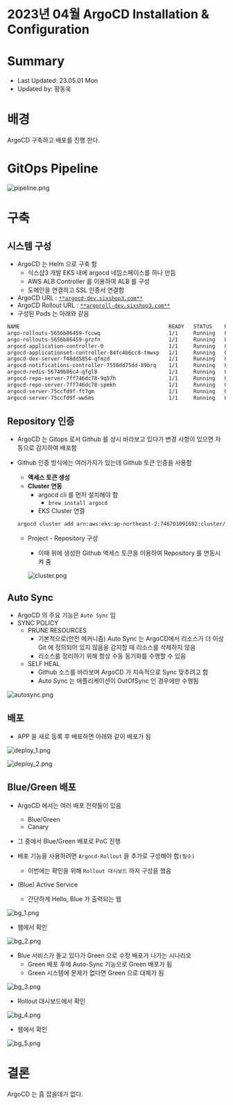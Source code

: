 2023년 04월 ArgoCD Installation & Configuration
================================================

# Summary
- Last Updated: 23.05.01 Mon
- Updated by: 황동욱

# 배경

ArgoCD 구축하고 배포를 진행 한다.

# GitOps Pipeline

![pipeline.png](images/pipeline.png)

# 구축

## 시스템 구성

- ArgoCD 는 Helm 으로 구축 함
    - 식스샵3 개발 EKS 내에 argocd 네임스페이스를 하나 만듬
    - AWS ALB Controller 를 이용하여 ALB 를 구성
    - 도메인을 연결하고 SSL 인증서 연결함
- ArgoCD URL : [`**argocd-dev.sixshop3.com**`](http://argocd-dev.sixshop3.com/)
- ArgoCD Rollout URL : [`**argoroll-dev.sixshop3.com**`](http://argoroll-dev.sixshop3.com/)
- 구성된 Pods 는 아래와 같음

```bash
NAME                                                READY   STATUS    RESTARTS   AGE
argo-rollouts-5656b86459-fccwq                      1/1     Running   0          2d10h
argo-rollouts-5656b86459-grzfn                      1/1     Running   0          2d10h
argocd-application-controller-0                     1/1     Running   0          38m
argocd-applicationset-controller-84fc4b6cc8-tmwxp   1/1     Running   0          8h
argocd-dex-server-f48dd5854-qfmzd                   1/1     Running   0          8h
argocd-notifications-controller-7558dd75dd-89brq    1/1     Running   0          8h
argocd-redis-56749b86c4-qfgl8                       1/1     Running   0          38m
argocd-repo-server-7ff746dc78-9q57h                 1/1     Running   0          38m
argocd-repo-server-7ff746dc78-spmkh                 1/1     Running   0          38m
argocd-server-75ccfd9f-ft7gm                        1/1     Running   0          38m
argocd-server-75ccfd9f-ww5ms                        1/1     Running   0          38m
```

## Repository 인증

- ArgoCD 는 Gitops 로서 Github 를 상시 바라보고 있다가 변경 사항이 있으면 자동으로 감지하여 배포함
- Github 인증 방식에는 여러가지가 있는데 Github 토큰 인증을 사용함
    - **액세스 토큰 생성**
    - **Cluster 연동**
        - argocd cli 를 먼저 설치해야 함
            - `brew install argocd`
        - EKS Cluster 연결

    ```bash
    argocd cluster add arn:aws:eks:ap-northeast-2:746701091692:cluster/dvo-ss3-dev-eks
    ```

    - Project - Repository 구성
        - 이때 위에 생성한 Github 액세스 토큰을 이용하여 Repository 를 연동시켜 줌

        ![cluster.png](images/cluster.png)

## Auto Sync

- ArgoCD 의 주요 기능은 `Auto Sync` 임
- SYNC POLICY
    - PRUNE RESOURCES
        - 기본적으로(안전 메커니즘) Auto Sync 는 ArgoCD에서 리소스가 더 이상 Git 에 정의되어 있지 않음을 감지할 때 리소스를 삭제하지 않음
        - 리소스를 정리하기 위해 항상 수동 동기화를 수행할 수 있음
    - SELF HEAL
        - Github 소스를 바라보며 ArgoCD 가 지속적으로 Sync 맞추려고 함
        - Auto Sync 는 애플리케이션이 OutOfSync 인 경우에만 수행됨

![autosync.png](images/autosync.png)

## 배포

- APP 을 새로 등록 후 배포하면 아래와 같이 배포가 됨

![deploy_1.png](images/deploy_1.png)

![deploy_2.png](images/deploy_2.png)

## Blue/Green 배포

- ArgoCD 에서는 여러 배포 전략들이 있음
    - Blue/Green
    - Canary
- 그 중에서 Blue/Green 배포로 PoC 진행
- 배포 기능을 사용하려면 `Argocd-Rollout` 을 추가로 구성해야 함`(필수)`
    - 이번에는 확인을 위해 `Rollout 대시보드` 까지 구성을 했음

- (Blue) Active Service
    - 간단하게 Hello, Blue 가 출력되는 웹

![bg_1.png](images/bg_1.png)

- 웹에서 확인

![bg_2.png](images/bg_2.png)

- Blue 서비스가 돌고 있다가 Green 으로 수정 배포가 나가는 시나리오
    - Green 배포 후에 Auto-Sync 기능으로 Green 배포가 됨
    - Green 시스템에 문제가 없다면 Green 으로 대체가 됨

![bg_3.png](images/bg_3.png)

- Rollout 대시보드에서 확인

![bg_4.png](images/bg_4.png)

- 웹에서 확인

![bg_5.png](images/bg_5.png)

# 결론

ArgoCD 는 흠 잡을데가 없다.


